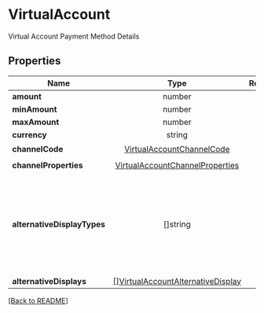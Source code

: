 # VirtualAccount

Virtual Account Payment Method Details

## Properties

| Name | Type | Required | Description | Examples |
|------------|:-------------:|:-------------:|-------------|:-------------:|
| **amount** | number |  |  | | |
**minAmount** | number |  |  | | |
**maxAmount** | number |  |  | | |
**currency** | string |  |  | | |
**channelCode** | [VirtualAccountChannelCode](VirtualAccountChannelCode.md) | ☑️ |  | | |
**channelProperties** | [VirtualAccountChannelProperties](VirtualAccountChannelProperties.md) | ☑️ |  | | |
**alternativeDisplayTypes** | []string |  | For payments in Vietnam only, alternative display requested for the virtual account | | |
**alternativeDisplays** | [[]VirtualAccountAlternativeDisplay](VirtualAccountAlternativeDisplay.md) |  |  | | |



[[Back to README]](../../README.md)